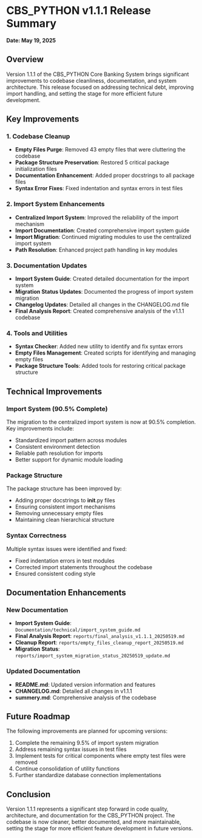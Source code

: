 # CBS_PYTHON v1.1.1 Release Summary
**Date: May 19, 2025**

## Overview

Version 1.1.1 of the CBS_PYTHON Core Banking System brings significant improvements to codebase cleanliness, documentation, and system architecture. This release focused on addressing technical debt, improving import handling, and setting the stage for more efficient future development.

## Key Improvements

### 1. Codebase Cleanup
- **Empty Files Purge**: Removed 43 empty files that were cluttering the codebase
- **Package Structure Preservation**: Restored 5 critical package initialization files
- **Documentation Enhancement**: Added proper docstrings to all package files
- **Syntax Error Fixes**: Fixed indentation and syntax errors in test files

### 2. Import System Enhancements
- **Centralized Import System**: Improved the reliability of the import mechanism
- **Import Documentation**: Created comprehensive import system guide
- **Import Migration**: Continued migrating modules to use the centralized import system
- **Path Resolution**: Enhanced project path handling in key modules

### 3. Documentation Updates
- **Import System Guide**: Created detailed documentation for the import system
- **Migration Status Updates**: Documented the progress of import system migration
- **Changelog Updates**: Detailed all changes in the CHANGELOG.md file
- **Final Analysis Report**: Created comprehensive analysis of the v1.1.1 codebase

### 4. Tools and Utilities
- **Syntax Checker**: Added new utility to identify and fix syntax errors
- **Empty Files Management**: Created scripts for identifying and managing empty files
- **Package Structure Tools**: Added tools for restoring critical package structure

## Technical Improvements

### Import System (90.5% Complete)
The migration to the centralized import system is now at 90.5% completion. Key improvements include:
- Standardized import pattern across modules
- Consistent environment detection
- Reliable path resolution for imports
- Better support for dynamic module loading

### Package Structure
The package structure has been improved by:
- Adding proper docstrings to __init__.py files
- Ensuring consistent import mechanisms
- Removing unnecessary empty files
- Maintaining clean hierarchical structure

### Syntax Correctness
Multiple syntax issues were identified and fixed:
- Fixed indentation errors in test modules
- Corrected import statements throughout the codebase
- Ensured consistent coding style

## Documentation Enhancements

### New Documentation
- **Import System Guide**: `Documentation/technical/import_system_guide.md`
- **Final Analysis Report**: `reports/final_analysis_v1.1.1_20250519.md`
- **Cleanup Report**: `reports/empty_files_cleanup_report_20250519.md`
- **Migration Status**: `reports/import_system_migration_status_20250519_update.md`

### Updated Documentation
- **README.md**: Updated version information and features
- **CHANGELOG.md**: Detailed all changes in v1.1.1
- **summery.md**: Comprehensive analysis of the codebase

## Future Roadmap

The following improvements are planned for upcoming versions:
1. Complete the remaining 9.5% of import system migration
2. Address remaining syntax issues in test files
3. Implement tests for critical components where empty test files were removed
4. Continue consolidation of utility functions
5. Further standardize database connection implementations

## Conclusion

Version 1.1.1 represents a significant step forward in code quality, architecture, and documentation for the CBS_PYTHON project. The codebase is now cleaner, better documented, and more maintainable, setting the stage for more efficient feature development in future versions.
